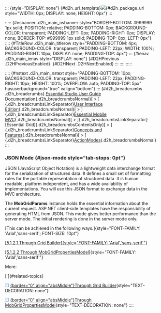 ::: {style="DISPLAY: none"}
[](ms-xhelp:///?Id=d2h_url_template){#d2h_url_template}![](!package_url!){#d2h_package_url style="WIDTH: 0px; DISPLAY: none; HEIGHT: 0px"}
:::

::::: {#nsbanner .d2h_main_nsbanner style="BORDER-BOTTOM: #999999 1px solid; POSITION: relative; PADDING-BOTTOM: 0px; BACKGROUND-COLOR: transparent; PADDING-LEFT: 0px; PADDING-RIGHT: 0px; DISPLAY: none; BORDER-TOP: #999999 1px solid; PADDING-TOP: 0px; LEFT: 0px"}
:::: {#TitleRow .d2h_main_titlerow style="PADDING-BOTTOM: 4px; BACKGROUND-COLOR: transparent; PADDING-LEFT: 22px; WIDTH: 100%; PADDING-RIGHT: 10px; DISPLAY: none; PADDING-TOP: 4px"}
::: {#ienav .d2h_main_ienav style="DISPLAY: none"}
[](ms-xhelp:///?Id=a923be25-d7f4-4073-8b16-a28900e13079){#D2HPrevious .D2HPreviousEnabled}  [](ms-xhelp:///?Id=74ffb86d-8c13-4b1c-8800-aaeca7887fd4){#D2HNext .D2HNextEnabled}
:::
::::
:::::

:::: {#nstext .d2h_main_nstext style="PADDING-BOTTOM: 10px; BACKGROUND-COLOR: transparent; PADDING-LEFT: 22px; PADDING-RIGHT: 10px; HEIGHT: 100%; OVERFLOW: auto; PADDING-TOP: 5px" hasuserbackground="true" valign="bottom"}
::: {#d2h_breadcrumbs .d2h_breadcrumbs}
[Essential Studio User Guide Documentation](ms-xhelp:///?Id=12457748-09e3-4d74-a240-8e049cedf030){.d2h_breadcrumbsNormal}[ \> ]{.d2h_breadcrumbsLinkSeparator}[User Interface Edition](ms-xhelp:///?Id=c29296b7-531c-413b-a0ec-488ca1f7f669){.d2h_breadcrumbsNormal}[ \> ]{.d2h_breadcrumbsLinkSeparator}[Essential Mobile MVC](ms-xhelp:///?Id=74df42e3-5434-4590-9be6-3ae2f911cbbc){.d2h_breadcrumbsNormal}[ \> ]{.d2h_breadcrumbsLinkSeparator}[Essential Grid]{.d2h_breadcrumbsContentsOnly}[ \> ]{.d2h_breadcrumbsLinkSeparator}[Concepts and Features](ms-xhelp:///?Id=45772664-2e19-4523-9f80-67c80a02ab5e){.d2h_breadcrumbsNormal}[ \> ]{.d2h_breadcrumbsLinkSeparator}[ActionModes](ms-xhelp:///?Id=5e65b315-24cb-4333-b9df-296c0546094c){.d2h_breadcrumbsNormal}
:::

### JSON Mode {#json-mode style="tab-stops: 0pt"}

JSON (JavaScript Object Notation) is a lightweight data interchange format for the serialization of structured data. It defines a small set of formatting rules for the portable representation of structured data. It is human readable, platform independent, and has a wide availability of implementations. You will use this JSON format to exchange data in the MVC architecture.

The **MobGridParams** instance holds the essential information about the current request. ASP.NET client-side templates have the responsibility of generating HTML from JSON. This mode gives better performance than the server mode. The initial rendering is done in the server mode only.

[This can be achieved in the following ways.]{style="FONT-FAMILY: 'Arial','sans-serif'; FONT-SIZE: 10pt"}

[[5.1.2.1 Through Grid Builder]{style="FONT-FAMILY: 'Arial','sans-serif'"}](ms-xhelp:///?Id=eccf7f5c-95ee-4cac-930c-66fe7a166f51)

[[5.1.2.2 Through MobGridPropertiesModel](ms-xhelp:///?Id=426775ae-2fb9-4c0d-bca3-cfe54898e2d6)]{style="FONT-FAMILY: 'Arial','sans-serif'"}

More:

[ ]{#related-topics}

[![](button.gif){border="0" align="absMiddle"}Through Grid Builder](ms-xhelp:///?Id=eccf7f5c-95ee-4cac-930c-66fe7a166f51){style="TEXT-DECORATION: none"}

[![](button.gif){border="0" align="absMiddle"}Through MobGridPropertiesModel](ms-xhelp:///?Id=426775ae-2fb9-4c0d-bca3-cfe54898e2d6){style="TEXT-DECORATION: none"}
::::
